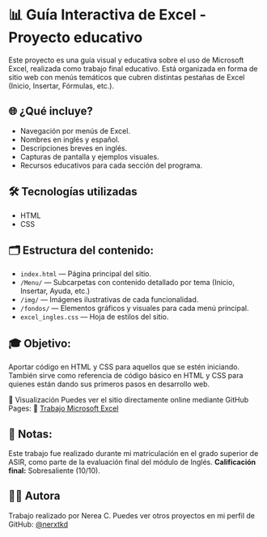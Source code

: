 # 📊 Guía Interactiva de Excel - Proyecto educativo

Este proyecto es una guía visual y educativa sobre el uso de Microsoft Excel, realizada como trabajo final educativo. 
Está organizada en forma de sitio web con menús temáticos que cubren distintas pestañas de Excel (Inicio, Insertar, Fórmulas, etc.).

## 🌐 ¿Qué incluye?

- Navegación por menús de Excel.
- Nombres en inglés y español.
- Descripciones breves en inglés.
- Capturas de pantalla y ejemplos visuales.
- Recursos educativos para cada sección del programa.

## 🛠️ Tecnologías utilizadas
- HTML
- CSS
  
## 🗂 Estructura del contenido:

- `index.html` — Página principal del sitio.
- `/Menu/` — Subcarpetas con contenido detallado por tema (Inicio, Insertar, Ayuda, etc.)
- `/img/` — Imágenes ilustrativas de cada funcionalidad.
- `/fondos/` — Elementos gráficos y visuales para cada menú principal.
- `excel_ingles.css` — Hoja de estilos del sitio.

## 🎓 Objetivo:

Aportar código en HTML y CSS para aquellos que se estén iniciando.
También sirve como referencia de código básico en HTML y CSS para quienes están dando sus primeros pasos en desarrollo web.

🚀 Visualización
Puedes ver el sitio directamente online mediante GitHub Pages:
🔗 [Trabajo Microsoft Excel](https://nerxtkd.github.io/Excel-Tools-Navigator-Project/)

## 📌 Notas:
Este trabajo fue realizado durante mi matriculación en el grado superior de ASIR, como parte de la evaluación final del módulo de Inglés.
**Calificación final:** Sobresaliente (10/10).

## 👩‍💻 Autora

Trabajo realizado por Nerea C.
Puedes ver otros proyectos en mi perfil de GitHub: [@nerxtkd](https://github.com/nerxtkd)

